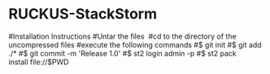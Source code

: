 # RUCKUS-StackStorm
#Installation Instructions
#Untar the files 
#cd to the directory of the uncompressed files
#execute the following commands
#$ git init
#$ git add ./*
#$ git commit -m 'Release 1.0'
#$ st2 login admin -p <password>
#$ st2 pack install file://$PWD
